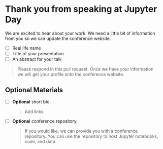 # Thank you from speaking at Jupyter Day <username>

We are excited to hear about your work.  We need a little bit of information from you so we can update the conference website.

- [ ] Real life name
- [ ] Title of your presentation
- [ ] An abstract for your talk

> Please respond in this pull request.  Once we have your information we will get your profile onto the conference website.

## Optional Materials

- [ ] __Optional__ short bio.

  > Add links 
  
- [ ] __Optional__ conference repository.

  > If you would like, we can provide you with a conference repository.  You can use the repository to host Jupyter notebooks, 
  code, and data.   

